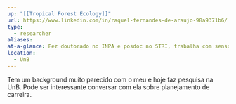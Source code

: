 ```yaml
---
up: "[[Tropical Forest Ecology]]"
url: https://www.linkedin.com/in/raquel-fernandes-de-araujo-98a9371b6/
type:
  - researcher
aliases: 
at-a-glance: Fez doutorado no INPA e posdoc no STRI, trabalha com sensoriamento remoto
location:
  - UnB
---
```

Tem um background muito parecido com o meu e hoje faz pesquisa na UnB. Pode ser interessante conversar com ela sobre planejamento de carreira.